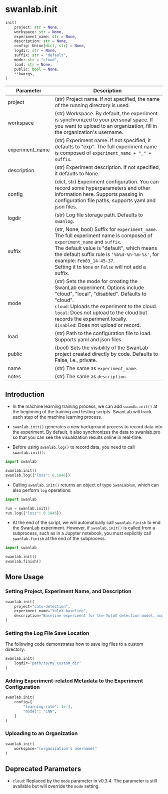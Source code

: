 # swanlab.init

```python
init(
    project: str = None,
    workspace: str = None,
    experiment_name: str = None,
    description: str = None,
    config: Union[dict, str] = None,
    logdir: str = None,
    suffix: str = "default",
    mode: str = "cloud",
    load: str = None,
    public: bool = None,
    **kwargs,
)
```

| Parameter     | Description |
|---------------|-------------|
| project       | (str) Project name. If not specified, the name of the running directory is used. |
| workspace     | (str) Workspace. By default, the experiment is synchronized to your personal space. If you want to upload to an organization, fill in the organization's username. |
| experiment_name | (str) Experiment name. If not specified, it defaults to "exp". The full experiment name is composed of `experiment_name + "_" + suffix`. |
| description   | (str) Experiment description. If not specified, it defaults to None. |
| config        | (dict, str) Experiment configuration. You can record some hyperparameters and other information here. Supports passing in configuration file paths, supports yaml and json files. |
| logdir        | (str) Log file storage path. Defaults to `swanlog`. |
| suffix        | (str, None, bool) Suffix for `experiment_name`. The full experiment name is composed of `experiment_name` and `suffix`. <br> The default value is "default", which means the default suffix rule is `'%b%d-%h-%m-%s'`, for example: `Feb03_14-45-37`. <br> Setting it to `None` or `False` will not add a suffix. |
| mode          | (str) Sets the mode for creating the SwanLab experiment. Options include "cloud", "local", "disabled". Defaults to "cloud". <br> `cloud`: Uploads the experiment to the cloud. <br> `local`: Does not upload to the cloud but records the experiment locally. <br> `disabled`: Does not upload or record. |
| load          | (str) Path to the configuration file to load. Supports yaml and json files. |
| public        | (bool) Sets the visibility of the SwanLab project created directly by code. Defaults to False, i.e., private. |
| name       | (str) The same as `experiment_name`. |
| notes       | (str) The same as `description`. |

## Introduction

- In the machine learning training process, we can add `swandb.init()` at the beginning of the training and testing scripts. SwanLab will track each step of the machine learning process.

- `swanlab.init()` generates a new background process to record data into the experiment. By default, it also synchronizes the data to swanlab.pro so that you can see the visualization results online in real-time.

- Before using `swanlab.log()` to record data, you need to call `swanlab.init()`:

```python
import swanlab

swanlab.init()
swanlab.log({"loss": 0.1846})
```

- Calling `swanlab.init()` returns an object of type `SwanLabRun`, which can also perform `log` operations:

```python
import swanlab

run = swanlab.init()
run.log({"loss": 0.1846})
```

- At the end of the script, we will automatically call `swanlab.finish` to end the SwanLab experiment. However, if `swanlab.init()` is called from a subprocess, such as in a Jupyter notebook, you must explicitly call `swanlab.finish` at the end of the subprocess.

```python
import swanlab

swanlab.init()
swanlab.finish()
```

## More Usage

### Setting Project, Experiment Name, and Description

```python
swanlab.init(
    project="cats-detection",
    experiment_name="YoloX-baseline",
    description="Baseline experiment for the YoloX detection model, mainly used for subsequent comparisons.",
)
```

### Setting the Log File Save Location

The following code demonstrates how to save log files to a custom directory:

```python
swanlab.init(
    logdir="path/to/my_custom_dir"
)
```

### Adding Experiment-related Metadata to the Experiment Configuration

```python
swanlab.init(
    config={
        "learning-rate": 1e-4,
        "model": "CNN",
    }
)
```

### Uploading to an Organization

```python
swanlab.init(
    workspace="[organization's username]"
)
```

## Deprecated Parameters

- `cloud`: Replaced by the `mode` parameter in v0.3.4. The parameter is still available but will override the `mode` setting.